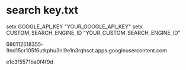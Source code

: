 
# search key.txt
<script async src="https://cse.google.com/cse.js?cx=e1c3f5571ba0f4f9d">
</script>
<div class="gcse-search"></div>

setx GOOGLE_API_KEY "YOUR_GOOGLE_API_KEY"
setx CUSTOM_SEARCH_ENGINE_ID "YOUR_CUSTOM_SEARCH_ENGINE_ID"

686112518355-9nd15cr105f6utkphu3nl9e1n3rqhsct.apps.googleusercontent.com



e1c3f5571ba0f4f9d
